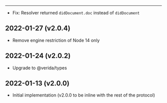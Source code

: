 
-------------------

- Fix: Resolver returned `didDocument.doc` instead of `didDocument`

2022-01-27 (v2.0.4)
-------------------

- Remove engine restriction of Node 14 only

2022-01-24 (v2.0.2)
-------------------

- Upgrade to @verida/types

2022-01-13 (v2.0.0)
-------------------

- Initial implementation (v2.0.0 to be inline with the rest of the protocol)